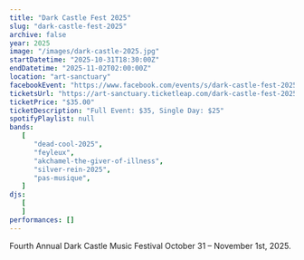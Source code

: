 ```yaml
---
title: "Dark Castle Fest 2025"
slug: "dark-castle-fest-2025"
archive: false
year: 2025
image: "/images/dark-castle-2025.jpg"
startDatetime: "2025-10-31T18:30:00Z"
endDatetime: "2025-11-02T02:00:00Z"
location: "art-sanctuary"
facebookEvent: "https://www.facebook.com/events/s/dark-castle-fest-2025/561629602914420"
ticketsUrl: "https://art-sanctuary.ticketleap.com/dark-castle-fest-2025"
ticketPrice: "$35.00"
ticketDescription: "Full Event: $35, Single Day: $25"
spotifyPlaylist: null
bands:
   [
      "dead-cool-2025",
      "feyleux",
      "akchamel-the-giver-of-illness",
      "silver-rein-2025",
      "pas-musique",
   ]
djs:
   [
   ]
performances: []
---
```


Fourth Annual Dark Castle Music Festival October 31 – November 1st, 2025.
